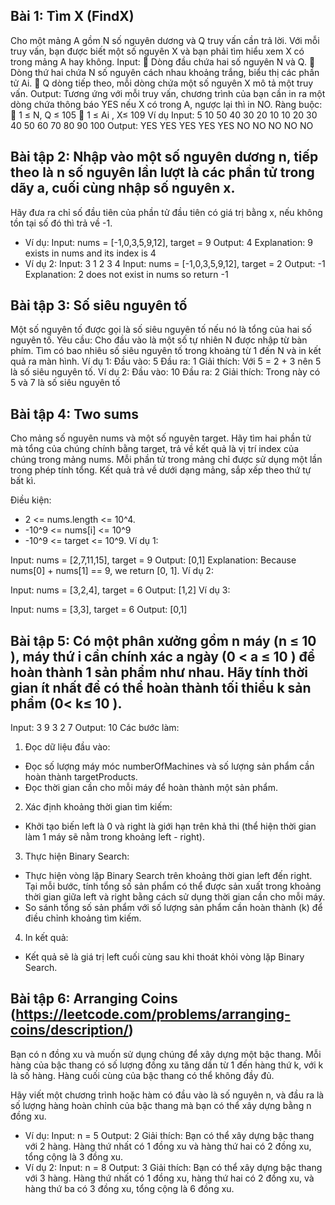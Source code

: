 ## Bài 1: Tìm X (FindX)

Cho một mảng A gồm N số nguyên dương và Q truy vấn cần trả lời. Với mỗi truy vấn, bạn được biết một số nguyên X và bạn
phải tìm hiểu xem X có trong mảng A hay không.
Input:
 Dòng đầu chứa hai số nguyên N và Q.
 Dòng thứ hai chứa N số nguyên cách nhau khoảng trắng, biểu thị các phần tử Ai.
 Q dòng tiếp theo, mỗi dòng chứa một số nguyên X mô tả một truy vấn.
Output:
Tương ứng với mỗi truy vấn, chương trình của bạn cần in ra một dòng chứa thông báo YES nếu X có trong A, ngược lại thì
in NO.
Ràng buộc:
 1 ≤ N, Q ≤ 105
 1 ≤ Ai , X≤ 109 Ví dụ
Input:
5 10
50 40 30 20 10
10
20
30
40
50
60
70
80
90
100
Output:
YES
YES
YES
YES
YES
NO
NO
NO
NO
NO

## Bài tập 2: Nhập vào một số nguyên dương n, tiếp theo là n số nguyên lần lượt là các phần tử trong dãy a, cuối cùng nhập số nguyên x.

Hãy đưa ra chỉ số đầu tiên của phần tử đầu tiên có giá trị bằng x, nếu không tồn tại số đó thì trả về -1.

- Ví dụ:
  Input: nums = [-1,0,3,5,9,12], target = 9
  Output: 4
  Explanation: 9 exists in nums and its index is 4
- Ví dụ 2:
  Input:
  3
  1 2 3
  4
  Input: nums = [-1,0,3,5,9,12], target = 2
  Output: -1
  Explanation: 2 does not exist in nums so return -1

## Bài tập 3: Số siêu nguyên tố

Một số nguyên tố được gọi là số siêu nguyên tố nếu nó là tổng của hai số nguyên tố.
Yêu cầu:
Cho đầu vào là một số tự nhiên N được nhập từ bàn phím. Tìm có bao nhiêu số siêu nguyên tố trong khoảng từ 1 đến N và in
kết quả ra màn hình.
Ví dụ 1:
Đầu vào: 5
Đầu ra: 1
Giải thích:
Với 5 = 2 + 3 nên 5 là số siêu nguyên tố.
Ví dụ 2:
Đầu vào: 10
Đầu ra: 2
Giải thích:
Trong này có 5 và 7 là số siêu nguyên tố

## Bài tập 4: Two sums

Cho mảng số nguyên nums và một số nguyên target. Hãy tìm hai phần tử mà tổng của chúng chính bằng target, trả về kết quả
là vị trí index của chúng trong mảng nums.
Mỗi phần tử trong mảng chỉ được sử dụng một lần trong phép tính tổng.
Kết quả trả về dưới dạng mảng, sắp xếp theo thứ tự bất kì.

Điều kiện:

- 2 <= nums.length <= 10^4.
- -10^9 <= nums[i] <= 10^9
- -10^9 <= target <= 10^9.
  Ví dụ 1:

Input: nums = [2,7,11,15], target = 9
Output: [0,1]
Explanation: Because nums[0] + nums[1] == 9, we return [0, 1].
Ví dụ 2:

Input: nums = [3,2,4], target = 6
Output: [1,2]
Ví dụ 3:

Input: nums = [3,3], target = 6
Output: [0,1]

## Bài tập 5: Có một phân xưởng gồm n máy (n ≤ 10 ), máy thứ i cần chính xác a  ngày (0 < a ≤ 10 ) để hoàn thành 1 sản phẩm như nhau. Hãy tính thời gian ít nhất để có thể hoàn thành tối thiểu k sản phẩm (0< k≤ 10 ).

Input:
3 9
3 2 7
Output:
10
Các bước làm:

1. Đọc dữ liệu đầu vào:

- Đọc số lượng máy móc numberOfMachines và số lượng sản phẩm cần hoàn thành targetProducts.
- Đọc thời gian cần cho mỗi máy để hoàn thành một sản phẩm.

2. Xác định khoảng thời gian tìm kiếm:

- Khởi tạo biến left là 0 và right là giới hạn trên khả thi (thể hiện thời gian làm 1 máy sẽ nằm trong khoảng left -
  right).

3. Thực hiện Binary Search:

- Thực hiện vòng lặp Binary Search trên khoảng thời gian left đến right.
  Tại mỗi bước, tính tổng số sản phẩm có thể được sản xuất trong khoảng thời gian giữa left và right bằng cách sử dụng
  thời gian cần cho mỗi máy.
- So sánh tổng số sản phẩm với số lượng sản phẩm cần hoàn thành (k) để điều chỉnh khoảng tìm kiếm.

4. In kết quả:

- Kết quả sẽ là giá trị left cuối cùng sau khi thoát khỏi vòng lặp Binary Search.

## Bài tập 6: Arranging Coins (https://leetcode.com/problems/arranging-coins/description/)

Bạn có n đồng xu và muốn sử dụng chúng để xây dựng một bậc thang. Mỗi hàng của bậc thang có số lượng đồng xu tăng dần từ
1 đến hàng thứ k, với k là số hàng. Hàng cuối cùng của bậc thang có thể không đầy đủ.

Hãy viết một chương trình hoặc hàm có đầu vào là số nguyên n, và đầu ra là số lượng hàng hoàn chỉnh của bậc thang mà bạn
có thể xây dựng bằng n đồng xu.

- Ví dụ:
  Input: n = 5
  Output: 2
  Giải thích: Bạn có thể xây dựng bậc thang với 2 hàng. Hàng thứ nhất có 1 đồng xu và hàng thứ hai có 2 đồng xu, tổng
  cộng là 3 đồng xu.
- Ví dụ 2:
  Input: n = 8
  Output: 3
  Giải thích: Bạn có thể xây dựng bậc thang với 3 hàng. Hàng thứ nhất có 1 đồng xu, hàng thứ hai có 2 đồng xu, và hàng
  thứ ba có 3 đồng xu, tổng cộng là 6 đồng xu.
